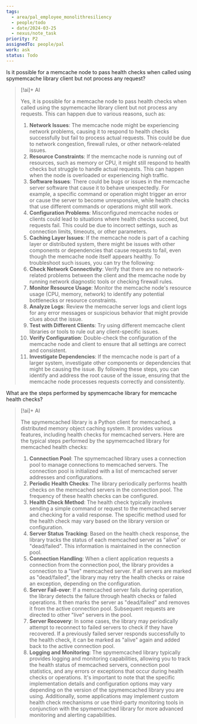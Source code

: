 ```yaml
---
tags:
  - area/pal_employee_monolithresiliency
  - people/todo
  - date/2024-03-25
  - nexus/note_task
priority: P2
assignedTo: people/pal
work: ask
status: Todo
---
```


Is it possible for a memcache node to pass health checks when called using spymemcache library client but not process any request? 
> [!ai]+ AI
>
> Yes, it is possible for a memcache node to pass health checks when called using the spymemcache library client but not process any requests. This can happen due to various reasons, such as:
> 1. **Network Issues**: The memcache node might be experiencing network problems, causing it to respond to health checks successfully but fail to process actual requests. This could be due to network congestion, firewall rules, or other network-related issues.
> 2. **Resource Constraints**: If the memcache node is running out of resources, such as memory or CPU, it might still respond to health checks but struggle to handle actual requests. This can happen when the node is overloaded or experiencing high traffic.
> 3. **Software Issues**: There could be bugs or issues in the memcache server software that cause it to behave unexpectedly. For example, a specific command or operation might trigger an error or cause the server to become unresponsive, while health checks that use different commands or operations might still work.
> 4. **Configuration Problems**: Misconfigured memcache nodes or clients could lead to situations where health checks succeed, but requests fail. This could be due to incorrect settings, such as connection limits, timeouts, or other parameters.
> 5. **Caching Layer Issues**: If the memcache node is part of a caching layer or distributed system, there might be issues with other components or dependencies that cause requests to fail, even though the memcache node itself appears healthy.
> To troubleshoot such issues, you can try the following:
> 1. **Check Network Connectivity**: Verify that there are no network-related problems between the client and the memcache node by running network diagnostic tools or checking firewall rules.
> 2. **Monitor Resource Usage**: Monitor the memcache node's resource usage (CPU, memory, network) to identify any potential bottlenecks or resource constraints.
> 3. **Analyze Logs**: Review the memcache server logs and client logs for any error messages or suspicious behavior that might provide clues about the issue.
> 4. **Test with Different Clients**: Try using different memcache client libraries or tools to rule out any client-specific issues.
> 5. **Verify Configuration**: Double-check the configuration of the memcache node and client to ensure that all settings are correct and consistent.
> 6. **Investigate Dependencies**: If the memcache node is part of a larger system, investigate other components or dependencies that might be causing the issue.
> By following these steps, you can identify and address the root cause of the issue, ensuring that the memcache node processes requests correctly and consistently.

What are the steps performed by spymemcache library for memcache health checks? 
> [!ai]+ AI
>
> The spymemcached library is a Python client for memcached, a distributed memory object caching system. It provides various features, including health checks for memcached servers. Here are the typical steps performed by the spymemcached library for memcached health checks:
> 1. **Connection Pool**: The spymemcached library uses a connection pool to manage connections to memcached servers. The connection pool is initialized with a list of memcached server addresses and configurations.
> 2. **Periodic Health Checks**: The library periodically performs health checks on the memcached servers in the connection pool. The frequency of these health checks can be configured.
> 3. **Health Check Method**: The health check typically involves sending a simple command or request to the memcached server and checking for a valid response. The specific method used for the health check may vary based on the library version or configuration.
> 4. **Server Status Tracking**: Based on the health check response, the library tracks the status of each memcached server as "alive" or "dead/failed". This information is maintained in the connection pool.
> 5. **Connection Handling**: When a client application requests a connection from the connection pool, the library provides a connection to a "live" memcached server. If all servers are marked as "dead/failed", the library may retry the health checks or raise an exception, depending on the configuration.
> 6. **Server Fail-over**: If a memcached server fails during operation, the library detects the failure through health checks or failed operations. It then marks the server as "dead/failed" and removes it from the active connection pool. Subsequent requests are directed to other "live" servers in the pool.
> 7. **Server Recovery**: In some cases, the library may periodically attempt to reconnect to failed servers to check if they have recovered. If a previously failed server responds successfully to the health check, it can be marked as "alive" again and added back to the active connection pool.
> 8. **Logging and Monitoring**: The spymemcached library typically provides logging and monitoring capabilities, allowing you to track the health status of memcached servers, connection pool statistics, and any errors or exceptions that occur during health checks or operations.
> It's important to note that the specific implementation details and configuration options may vary depending on the version of the spymemcached library you are using. Additionally, some applications may implement custom health check mechanisms or use third-party monitoring tools in conjunction with the spymemcached library for more advanced monitoring and alerting capabilities.
